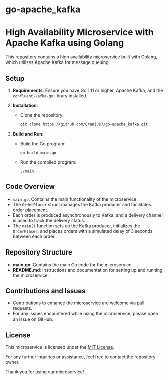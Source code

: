 # go-apache_kafka
# High Availability Microservice with Apache Kafka using Golang

This repository contains a high availability microservice built with Golang, which utilizes Apache Kafka for message queuing.

## Setup

1. **Requirements**: Ensure you have Go 1.11 or higher, Apache Kafka, and the `confluent-kafka-go` library installed.

2. **Installation**:
   - Clone the repository:
     ```
     git clone https://github.com/Cranius7/go-apache_kafka.git
     ```

3. **Build and Run**:
   - Build the Go program:
     ```
     go build main.go
     ```
   - Run the compiled program:
     ```
     ./main
     ```

## Code Overview

- `main.go`: Contains the main functionality of the microservice.
- The `OrderPlacer` struct manages the Kafka producer and facilitates order placement.
- Each order is produced asynchronously to Kafka, and a delivery channel is used to track the delivery status.
- The `main()` function sets up the Kafka producer, initializes the `OrderPlacer`, and places orders with a simulated delay of 3 seconds between each order.

## Repository Structure

- **main.go**: Contains the main Go code for the microservice.
- **README.md**: Instructions and documentation for setting up and running the microservice.


## Contributions and Issues

- Contributions to enhance the microservice are welcome via pull requests.
- For any issues encountered while using the microservice, please open an issue on GitHub.

## License

This microservice is licensed under the [MIT License](LICENSE).

For any further inquiries or assistance, feel free to contact the repository owner.

Thank you for using our microservice!
